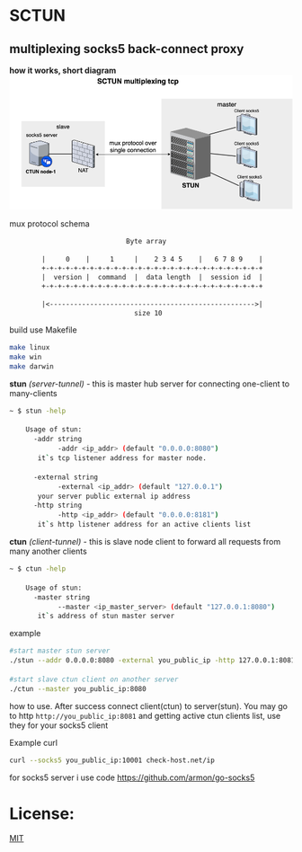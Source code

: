 # SCTUN
## multiplexing socks5 back-connect proxy

**how it works, short diagram**
![screenshot](docs/sctun_diagram1.png)

mux protocol schema

````text                                  
                             Byte array                                                                  

        |     0    |     1     |    2 3 4 5    |   6 7 8 9    |
        +-+-+-+-+-+-+-+-+-+-+-+-+-+-+-+-+-+-+-+-+-+-+-+-+-+-+-+
        |  version |  command  |  data length  |  session id  |
        +-+-+-+-+-+-+-+-+-+-+-+-+-+-+-+-+-+-+-+-+-+-+-+-+-+-+-+

        |<--------------------------------------------------->|
                               size 10
````
build use Makefile
````bash
make linux
make win
make darwin
````

**stun** _(server-tunnel)_ - this is master hub server for connecting one-client to many-clients
````bash
~ $ stun -help

    Usage of stun:
      -addr string
            -addr <ip_addr> (default "0.0.0.0:8080")
       it`s tcp listener address for master node.       

      -external string
            -external <ip_addr> (default "127.0.0.1")
       your server public external ip address
      -http string
            -http <ip_addr> (default "0.0.0.0:8181")
       it`s http listener address for an active clients list
````

**ctun** _(client-tunnel)_ - this is slave node client to forward all requests from many another clients
````bash
~ $ ctun -help

    Usage of stun:
      -master string
            --master <ip_master_server> (default "127.0.0.1:8080")
       it`s address of stun master server  
````


example 
````bash
#start master stun server
./stun --addr 0.0.0.0:8080 -external you_public_ip -http 127.0.0.1:8081

#start slave ctun client on another server
./ctun --master you_public_ip:8080
````

how to use. 
After success connect client(ctun) to server(stun).
You may go to http `http://you_public_ip:8081` and getting active ctun clients list,
use they for your socks5 client


Example curl
````bash
curl --socks5 you_public_ip:10001 check-host.net/ip
````


for socks5 server i use code https://github.com/armon/go-socks5

# License:

[MIT](LICENSE)
